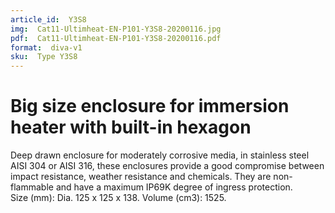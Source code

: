 ```yaml
---
article_id:  Y3S8
img:  Cat11-Ultimheat-EN-P101-Y3S8-20200116.jpg
pdf:  Cat11-Ultimheat-EN-P101-Y3S8-20200116.pdf
format:  diva-v1
sku:  Type Y3S8
---
```


# Big size enclosure for immersion heater with built-in hexagon

Deep drawn enclosure for moderately corrosive media, 
in stainless steel AISI 304 or AISI 316, these enclosures provide a good compromise 
between impact resistance, weather resistance and chemicals. They are non-flammable 
and have a maximum IP69K degree of ingress protection.  
Size (mm): Dia. 125 x 125 x 138. Volume (cm3): 1525.  
  

